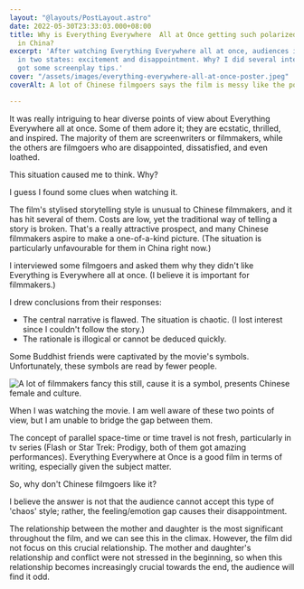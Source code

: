 ```yaml
---
layout: "@layouts/PostLayout.astro"
date: 2022-05-30T23:33:03.000+08:00
title: Why is Everything Everywhere  All at Once getting such polarized responses
  in China?
excerpt: 'After watching Everything Everywhere all at once, audiences in China are
  in two states: excitement and disappointment. Why? I did several interviews and
  got some screenplay tips.'
cover: "/assets/images/everything-everywhere-all-at-once-poster.jpeg"
coverAlt: A lot of Chinese filmgoers says the film is messy like the poster.

---
```

It was really intriguing to hear diverse points of view about Everything Everywhere all at once. Some of them adore it; they are ecstatic, thrilled, and inspired. The majority of them are screenwriters or filmmakers, while the others are filmgoers who are disappointed, dissatisfied, and even loathed.

This situation caused me to think. Why?

I guess I found some clues when watching it.

The film's stylised storytelling style is unusual to Chinese filmmakers, and it has hit several of them. Costs are low, yet the traditional way of telling a story is broken. That's a really attractive prospect, and many Chinese filmmakers aspire to make a one-of-a-kind picture. (The situation is particularly unfavourable for them in China right now.)

I interviewed some filmgoers and asked them why they didn't like Everything is Everywhere all at once. (I believe it is important for filmmakers.)

I drew conclusions from their responses:

* The central narrative is flawed. The situation is chaotic. (I lost interest since I couldn't follow the story.)
* The rationale is illogical or cannot be deduced quickly.

Some Buddhist friends were captivated by the movie's symbols. Unfortunately, these symbols are read by fewer people.

![A lot of filmmakers fancy this still, cause it is a symbol, presents Chinese female and culture. ](/assets/images/everything-everywhere-all-at-once-still.jpeg "Everything Everywhere all at once- still")

When I was watching the movie. I am well aware of these two points of view, but I am unable to bridge the gap between them.

The concept of parallel space-time or time travel is not fresh, particularly in tv series (Flash or Star Trek: Prodigy, both of them got amazing performances). Everything Everywhere at Once is a good film in terms of writing, especially given the subject matter.

So, why don't Chinese filmgoers like it?

I believe the answer is not that the audience cannot accept this type of 'chaos' style; rather, the feeling/emotion gap causes their disappointment.

The relationship between the mother and daughter is the most significant throughout the film, and we can see this in the climax. However, the film did not focus on this crucial relationship. The mother and daughter's relationship and conflict were not stressed in the beginning, so when this relationship becomes increasingly crucial towards the end, the audience will find it odd.
